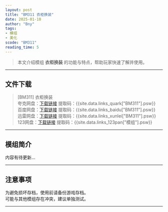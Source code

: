 ```yaml
---
layout: post
title: "BM311 衣柜换装"
date: 2025-01-10
author: "Bny"
tags: 
- 模组
- 美化
scode: "BM311"
reading_time: 5
---
```


> 本文介绍模组 **衣柜换装** 的功能与特点，帮助玩家快速了解并使用。

---

## 文件下载

> [BM311] 衣柜换装  
夸克网盘：[下载链接]({{site.data.links_quark["BM311"].url}}) 提取码：{{site.data.links_quark["BM311"].psw}}  
百度网盘：[下载链接]({{site.data.links_baidu["BM311"].url}}) 提取码：{{site.data.links_baidu["BM311"].psw}}  
迅雷网盘：[下载链接]({{site.data.links_xunlei["BM311"].url}}) 提取码：{{site.data.links_xunlei["BM311"].psw}}  
123网盘：[下载链接]({{site.data.links_123pan["模组"].url}}) 提取码：{{site.data.links_123pan["模组"].psw}}  

---

## 模组简介

>  
内容有待更新...  

---

## 注意事项

>  
为避免损坏存档，使用前请备份游戏存档。  
可能与其他模组存在冲突，建议单独测试。  

---

